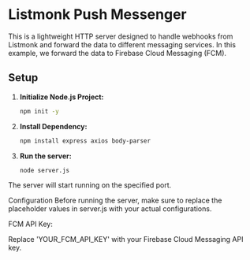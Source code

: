 # Listmonk Push Messenger

This is a lightweight HTTP server designed to handle webhooks from Listmonk and forward the data to different messaging services. In this example, we forward the data to Firebase Cloud Messaging (FCM).

## Setup

1. **Initialize Node.js Project:**
   
   ```bash
   npm init -y
2. **Install Dependency:**
   
   ```bash
   npm install express axios body-parser
2. **Run the server:**
   ```bash
   node server.js

The server will start running on the specified port.

Configuration
Before running the server, make sure to replace the placeholder values in server.js with your actual configurations.

FCM API Key:

Replace 'YOUR_FCM_API_KEY' with your Firebase Cloud Messaging API key.

